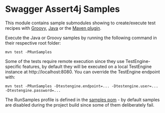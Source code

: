 # Swagger Assert4j Samples

This module contains sample submodules showing to create/execute test recipes with [Groovy](groovy), 
[Java](java) or the [Maven plugin](maven-plugin).

Execute the Java or Groovy samples by running the following command in their respective root folder:

```
mvn test -PRunSamples
```

Some of the tests require remote execution since they use TestEngine-specific features, by default
they will be executed on a local TestEngine instance at http://localhost:8080. You 
can override the TestEngine endpoint with:

```
mvn test -PRunSamples -Dtestengine.endpoint=... -Dtestengine.user=... -Dtestengine.password=...
```

The RunSamples profile is defined in the [samples pom](pom.xml) - by default samples are disabled during 
the project build since some of them deliberately fail.